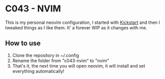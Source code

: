 # C043 - NVIM
This is my personal neovim configuration, I started with [Kickstart](https://github.com/nvim-lua/kickstart.nvim) and then I tweaked things as I like them. It' a forever WIP as it changes with me.

## How to use
1. Clone the repository in ~/.config
2. Rename the folder from "c043-nvim" to "nvim"
3. That's it, the next time you will open neovim, it will install and set
   everything automatically!

